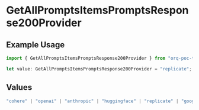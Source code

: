 # GetAllPromptsItemsPromptsResponse200Provider

## Example Usage

```typescript
import { GetAllPromptsItemsPromptsResponse200Provider } from "orq-poc-typescript-multi-env-version/models/operations";

let value: GetAllPromptsItemsPromptsResponse200Provider = "replicate";
```

## Values

```typescript
"cohere" | "openai" | "anthropic" | "huggingface" | "replicate" | "google" | "google-ai" | "azure" | "aws" | "anyscale" | "perplexity" | "groq" | "fal" | "leonardoai" | "nvidia"
```